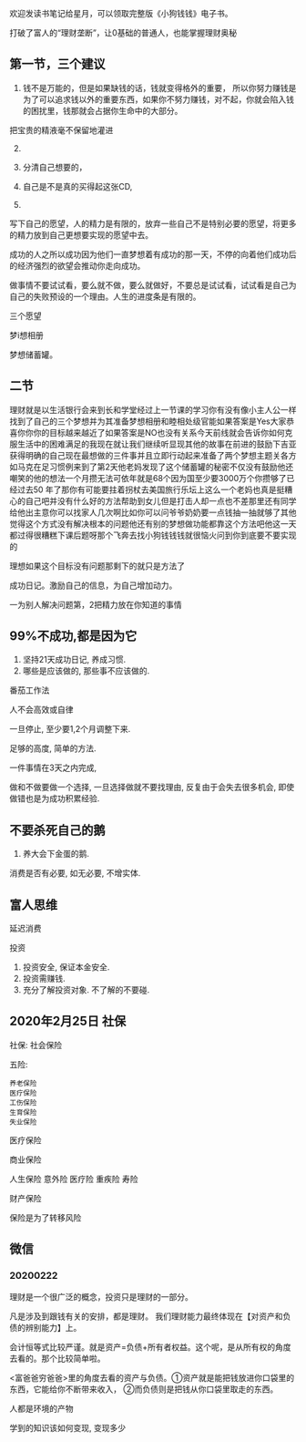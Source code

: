 欢迎发读书笔记给星月，可以领取完整版《小狗钱钱》电子书。

打破了富人的“理财垄断”，让0基础的普通人，也能掌握理财奥秘


## 第一节，三个建议

1. 钱不是万能的，但是如果缺钱的话，钱就变得格外的重要， 所以你努力赚钱是为了可以追求钱以外的重要东西，如果你不努力赚钱，对不起，你就会陷入钱的困扰里，钱那就会占据你生命中的大部分。

把宝贵的精液毫不保留地灌进


2. 

1. 分清自己想要的，

1. 自己是不是真的买得起这张CD, 
2. 
写下自己的愿望，人的精力是有限的，放弃一些自己不是特别必要的愿望，将更多的精力放到自己更想要实现的愿望中去。


成功的人之所以成功因为他们一直梦想着有成功的那一天，不停的向着他们成功后的经济强烈的欲望会推动你走向成功。


做事情不要试试看，要么就不做，要么就做好，不要总是试试看，试试看是自己为自己的失败预设的一个理由。人生的进度条是有限的。

三个愿望

梦i想相册

梦想储蓄罐。


## 二节

理财就是以生活银行会来到长和学堂经过上一节课的学习你有没有像小主人公一样找到了自己的三个梦想并为其准备梦想相册和睦相处级官能如果答案是Yes大家恭喜你你你的目标越来越近了如果答案是NO也没有关系今天前线就会告诉你如何克服生活中的困难满足的我现在就让我们继续听显现其他的故事在前进的鼓励下吉亚获得明确的自己现在最想做的三件事并且立即行动起来准备了两个梦想主题关各方如马克在足习惯例来到了第2天他老妈发现了这个储蓄罐的秘密不仅没有鼓励他还嘲笑的他的想法一个月攒无法可依年就是68个因为国至少要3000万个你攒够了已经过去50 年了那你有可能要拄着拐杖去美国旅行乐坛上这么一个老妈也真是挺糟心的自己吧并没有什么好的方法帮助到女儿但是打击人却一点也不差那里还有同学给他出主意你可以找家人几次啊比如你可以问爷爷奶奶要一点钱抽一抽就够了其他觉得这个方式没有解决根本的问题他还有别的梦想做功能都靠这个方法吧他这一天都过得很糟糕下课后题呀那个飞奔去找小狗钱钱钱就很恼火问到你到底要不要实现的


理想如果这个目标没有问题那剩下的就只是方法了


成功日记。激励自己的信息，为自己增加动力。

一为别人解决问题第，2把精力放在你知道的事情

## 99%不成功,都是因为它

1. 坚持21天成功日记, 养成习惯.
2. 哪些是应该做的, 那些事不应该做的.

番茄工作法

人不会高效或自律

一旦停止, 至少要1,2个月调整下来.

足够的高度, 简单的方法.

一件事情在3天之内完成,

做和不做要做一个选择, 一旦选择做就不要找理由, 反复由于会失去很多机会, 即使做错也是为成功积累经验.

## 不要杀死自己的鹅

1. 养大会下金蛋的鹅.


消费是否有必要, 如无必要, 不增实体.

## 富人思维

延迟消费

投资

1. 投资安全, 保证本金安全.
2. 投资需赚钱.
3. 充分了解投资对象. 不了解的不要碰.




## 2020年2月25日 社保

社保: 社会保险

五险:

    养老保险
    医疗保险
    工伤保险
    生育保险
    失业保险

医疗保险

商业保险

人生保险
    意外险
    医疗险
    重疾险
    寿险

财产保险

保险是为了转移风险

## 微信

### 20200222

理财是一个很广泛的概念，投资只是理财的一部分。

凡是涉及到跟钱有关的安排，都是理财。
我们理财能力最终体现在【对资产和负债的辨别能力】上。

会计恒等式比较严谨。就是资产=负债+所有者权益。这个呢，是从所有权的角度去看的。那个比较简单啦。

<富爸爸穷爸爸>里的角度去看的资产与负债。①资产就是能把钱放进你口袋里的东西，它能给你不断带来收入，
②而负债则是把钱从你口袋里取走的东西。


人都是环境的产物

学到的知识该如何变现, 变现多少







